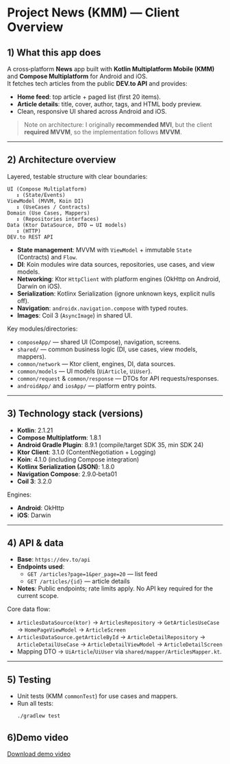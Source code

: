 # Project News (KMM) — Client Overview

## 1) What this app does
A cross‑platform **News** app built with **Kotlin Multiplatform Mobile (KMM)** and **Compose Multiplatform** for Android and iOS.  
It fetches tech articles from the public **DEV.to API** and provides:
- **Home feed**: top article + paged list (first 20 items).
- **Article details**: title, cover, author, tags, and HTML body preview.
- Clean, responsive UI shared across Android and iOS.

> Note on architecture: I originally **recommended MVI**, but the client **required MVVM**, so the implementation follows **MVVM**.

---

## 2) Architecture overview
Layered, testable structure with clear boundaries:

```
UI (Compose Multiplatform)
   ↕ (State/Events)
ViewModel (MVVM, Koin DI)
   ↕ (UseCases / Contracts)
Domain (Use Cases, Mappers)
   ↕ (Repositories interfaces)
Data (Ktor DataSource, DTO ↔ UI models)
   ↕ (HTTP)
DEV.to REST API
```

- **State management**: MVVM with `ViewModel` + immutable `State` (Contracts) and `Flow`.
- **DI**: Koin modules wire data sources, repositories, use cases, and view models.
- **Networking**: Ktor `HttpClient` with platform engines (OkHttp on Android, Darwin on iOS).
- **Serialization**: Kotlinx Serialization (ignore unknown keys, explicit nulls off).
- **Navigation**: `androidx.navigation.compose` with typed routes.
- **Images**: Coil 3 (`AsyncImage`) in shared UI.

Key modules/directories:
- `composeApp/` — shared UI (Compose), navigation, screens.
- `shared/` — common business logic (DI, use cases, view models, mappers).
- `common/network` — Ktor client, engines, DI, data sources.
- `common/models` — UI models (`UiArticle`, `UiUser`).
- `common/request` & `common/response` — DTOs for API requests/responses.
- `androidApp/` and `iosApp/` — platform entry points.

---

## 3) Technology stack (versions)
- **Kotlin**: 2.1.21
- **Compose Multiplatform**: 1.8.1
- **Android Gradle Plugin**: 8.9.1 (compile/target SDK 35, min SDK 24)
- **Ktor Client**: 3.1.0 (ContentNegotiation + Logging)
- **Koin**: 4.1.0 (including Compose integration)
- **Kotlinx Serialization (JSON)**: 1.8.0
- **Navigation Compose**: 2.9.0‑beta01
- **Coil 3**: 3.2.0

Engines:
- **Android**: OkHttp
- **iOS**: Darwin

---

## 4) API & data
- **Base**: `https://dev.to/api`
- **Endpoints used**:
  - `GET /articles?page=1&per_page=20` — list feed
  - `GET /articles/{id}` — article details
- **Notes**: Public endpoints; rate limits apply. No API key required for the current scope.

Core data flow:
- `ArticlesDataSource(ktor)` → `ArticlesRepository` → `GetArticlesUseCase` → `HomePageViewModel` → `ArticleScreen`
- `ArticlesDataSource.getArticleById` → `ArticleDetailRepository` → `ArticleDetailUseCase` → `ArticleDetailViewModel` → `ArticleDetailScreen`
- Mapping DTO → `UiArticle`/`UiUser` via `shared/mapper/ArticlesMapper.kt`.

---

## 5) Testing
- Unit tests (KMM `commonTest`) for use cases and mappers.  
- Run all tests:
  ```bash
  ./gradlew test
  ```

## 6)Demo video
[Download demo video](media/demo.mp4)

